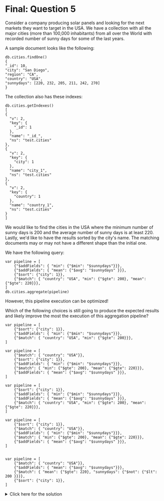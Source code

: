 # Final: Question 5

Consider a company producing solar panels and looking for the next markets they want to target in the USA. We have a collection with all the major cities (more than 100,000 inhabitants) from all over the World with recorded number of sunny days for some of the last years.

A sample document looks like the following:

```
db.cities.findOne()
{
"_id": 10,
"city": "San Diego",
"region": "CA",
"country": "USA",
"sunnydays": [220, 232, 205, 211, 242, 270]
}
```

The collection also has these indexes:

```
db.cities.getIndexes()
[
{
  "v": 2,
  "key": {
    "_id": 1
  },
  "name": "_id_",
  "ns": "test.cities"
},
{
  "v": 2,
  "key": {
    "city": 1
  },
  "name": "city_1",
  "ns": "test.cities"
},
{
  "v": 2,
  "key": {
    "country": 1
  },
  "name": "country_1",
  "ns": "test.cities"
}
]
```

We would like to find the cities in the USA where the minimum number of sunny days is 200 and the average number of sunny days is at least 220. Lastly, we'd like to have the results sorted by the city's name. The matching documents may or may not have a different shape than the initial one.

We have the following query:

```
var pipeline = [
    {"$addFields": { "min": {"$min": "$sunnydays"}}},
    {"$addFields": { "mean": {"$avg": "$sunnydays" }}},
    {"$sort": {"city": 1}},
    {"$match": { "country": "USA", "min": {"$gte": 200}, "mean": {"$gte": 220}}},
]
db.cities.aggregate(pipeline)
```

However, this pipeline execution can be optimized!

Which of the following choices is still going to produce the expected results and likely improve the most the execution of this aggregation pipeline?

```
var pipeline = [
    {"$sort": {"city": 1}},
    {"$addFields": { "min": {"$min": "$sunnydays"}}},
    {"$match": { "country": "USA", "min": {"$gte": 200}}},
]
```
```
var pipeline = [
    {"$match": { "country": "USA"}},
    {"$sort": {"city": 1}},
    {"$addFields": { "min": {"$min": "$sunnydays"}}},
    {"$match": { "min": {"$gte": 200}, "mean": {"$gte": 220}}},
    {"$addFields": { "mean": {"$avg": "$sunnydays" }}},
]
```
```
var pipeline = [
    {"$sort": {"city": 1}},
    {"$addFields": { "min": {"$min": "$sunnydays"}}},
    {"$addFields": { "mean": {"$avg": "$sunnydays" }}},
    {"$match": { "country": "USA", "min": {"$gte": 200}, "mean": {"$gte": 220}}},
]
```
```
var pipeline = [
    {"$sort": {"city": 1}},
    {"$match": { "country": "USA"}},
    {"$addFields": { "min": {"$min": "$sunnydays"}}},
    {"$match": { "min": {"$gte": 200}, "mean": {"$gte": 220}}},
    {"$addFields": { "mean": {"$avg": "$sunnydays" }}},
]
```
```

var pipeline = [
    {"$match": { "country": "USA"}},
    {"$addFields": { "mean": {"$avg": "$sunnydays"}}},
    {"$match": { "mean": {"$gte": 220}, "sunnydays": {"$not": {"$lt": 200 }}}},
    {"$sort": {"city": 1}},
]
```
<details>
  <summary>Click here for the solution</summary>
    <ul>
      <li>var pipeline = [
    {"$match": { "country": "USA"}},
    {"$addFields": { "mean": {"$avg": "$sunnydays"}}},
    {"$match": { "mean": {"$gte": 220}, "sunnydays": {"$not": {"$lt": 200 }}}},
    {"$sort": {"city": 1}}
]
</li>
    </ul>
</details>
